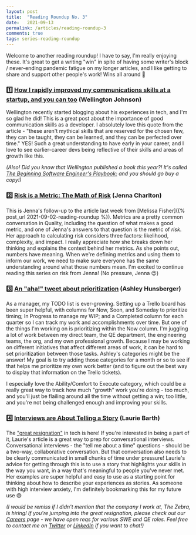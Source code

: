 ```yaml
---
layout: post
title:  "Reading Roundup No. 3"
date:   2021-09-13
permalink: /articles/reading-roundup-3
comments: true
tags: series-reading-roundup
---
```


Welcome to another reading roundup! I have to say, I'm really enjoying these. It's great to get a writing "win" in spite of having some writer's block / never-ending pandemic fatigue on my longer articles, and I like getting to share and support other people's work! Wins all around 🥰

### 1️⃣ **[How I rapidly improved my communications skills at a startup, and you can too](https://tbeb.hashnode.dev/how-i-rapidly-improved-my-communications-skills-at-a-startup-and-you-can-too)** (Wellington Johnson)

Wellington recently started blogging about his experiences in tech, and I'm so glad he did! This is a great post about the importance of good communication skills as a developer. I absolutely love this quote from the article - "these aren't mythical skills that are reserved for the chosen few, they can be taught, they can be learned, and they can be perfected over time." YES! Such a great understanding to have early in your career, and I love to see earlier-career devs being reflective of their skills and areas of growth like this.  

_(Also! Did you know that Wellington published a book this year?! It's called [The Beginning Software Engineer's Playbook:](https://www.amazon.com/dp/B099H5ZFYJ/ref=cm_sw_r_cp_api_glt_EDV6ABGTD1W15K4DC10V) and you should go buy a copy!)_

### 2️⃣ **[Risk is a Metric: The Math of Risk](https://jenna-tests.proseful.com/math-of-risk)** (Jenna Charlton)

This is Jenna's follow-up to the article last week from [Melissa Fisher]({% post_url 2021-09-02-reading-roundup %}). Metrics are a pretty common conversation in Quality, including the question of what makes a good metric, and one of Jenna's answers to that question is the metric of _risk_. Her approach to calculating risk considers three factors: likelihood, complexity, and impact. I really appreciate how she breaks down her thinking and explains the context behind her metrics. As she points out, numbers have meaning. When we're defining metrics and using them to inform our work, we need to make sure everyone has the same understanding around what those numbers mean. I'm excited to continue reading this series on risk from Jenna! (No pressure, Jenna 😉)

### 3️⃣ **[An "aha!" tweet about prioritization](https://twitter.com/aahunsberger/status/1436450735705796608?s=20)** (Ashley Hunsberger)

As a manager, my TODO list is ever-growing. Setting up a Trello board has been super helpful, with columns for Now, Soon, and Someday to prioritize timing; In Progress to manage my WIP; and a Completed column for each quarter so I can track my work and accomplishments over time. But one of the things I'm working on is prioritizing within the Now column. I'm juggling a lot of work between my direct team, the QE department, the engineering teams, the org, and my own professional growth. Because I may be working on different initiatives that affect different areas of work, it can be hard to set prioritization between those tasks. Ashley's categories might be the answer! My goal is to try adding those categories for a month or so to see if that helps me prioritize my own work better (and to figure out the best way to display that information on the Trello tickets). 

I especially love the Ability/Comfort to Execute category, which could be a really great way to track how much "growth" work you're doing - too much, and you'll just be flailing around all the time without getting a win; too little, and you're not being challenged enough and improving your skills. 

### 4️⃣ **[Interviews are About Telling a Story](https://laurieontech.com/posts/interview-stories/)** (Laurie Barth)

The ["great resignation"](https://angelariggs.github.io/articles/reading-roundup-2#2️⃣-the-employee-attrition-spike-is-here--how-to-hang-on-to-your-best-people-sarah-larson-atlassian) in tech is here! If you're interested in being a part of it, Laurie's article is a great way to prep for conversational interviews. Conversational interviews - the "tell me about a time" questions - should be a two-way, collaborative conversation. But that conversation also needs to be clearly communicated in small chunks of time under pressure! Laurie's advice for getting through this is to use a story that highlights your skills in the way you want, in a way that's meaningful to people you've never met. Her examples are super helpful and easy to use as a starting point for thinking about how to describe your experiences as stories. As someone with high interview anxiety, I'm definitely bookmarking this for my future use 😄

_(I would be remiss if I didn't mention that the company I work at, The Zebra, is hiring! If you're jumping into the great resignation, please check out our [Careers](https://www.thezebra.com/about/careers/) page - we have open reqs for various SWE and QE roles. Feel free to contact me on [Twitter](https://twitter.com/AngelaRiggs_) or [LinkedIn](https://www.linkedin.com/in/angelariggs/) if you want to chat!)_


